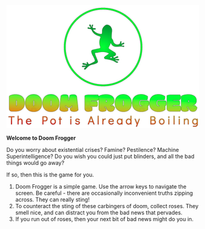 ![DoomFroggerLogo.png](./images/DoomFroggerLogo.png)


**Welcome to Doom Frogger** 

Do you worry about existential crises?  Famine?  Pestilence? Machine Superintelligence?  Do you wish you could just put  blinders, and all the bad things would go away?

If so, then this is the game for you.


1. Doom Frogger is a simple game.  Use the arrow keys to navigate the screen.  Be careful - there are occasionally 
inconvenient truths zipping across.  They can really sting!
2. To counteract the sting of these carbingers of doom, collect roses.  They smell nice, and can distract you from the bad news that pervades.
3. If you run out of roses, then your next bit of bad news might do you in.
